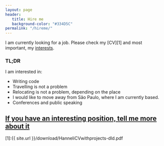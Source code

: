 ```yaml
---
layout: page
header:
   title: Hire me
   background-color: "#334D5C"
permalink: "/hireme/"
---
```


I am currently looking for a job. Please check my [CV][1] and most important, my [interests](/interests).

### TL;DR
I am interested in:
* Writing code
* Travelling is not a problem
* Relocating is not a problem, depending on the place
* I would like to move away from São Paulo, where I am currently based.
* Conferences and public speaking

## [If you have an interesting position, tell me more about it](https://docs.google.com/forms/d/e/1FAIpQLSeitvbdokQiYbOaBi2_DUhl8Q5biz0nKEAy-0FVpOZgM9PU4g/viewform?usp=sf_link)

[1]:{{ site.url }}/download/HanneliCVwithprojects-dld.pdf

